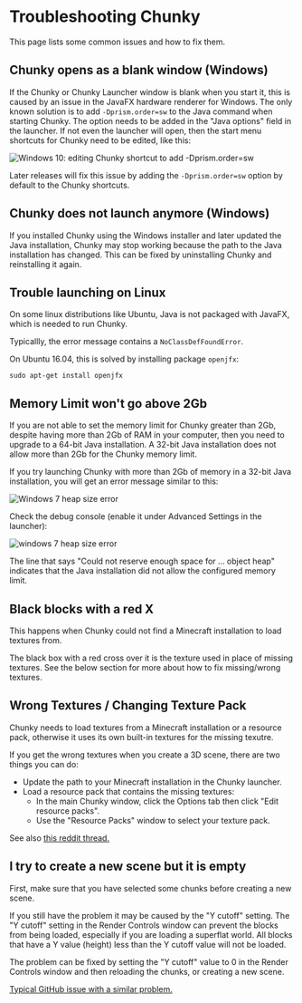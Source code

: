 Troubleshooting Chunky
======================

This page lists some common issues and how to fix them.

## Chunky opens as a blank window (Windows)

If the Chunky or Chunky Launcher window is blank when you start it, this
is caused by an issue in the JavaFX hardware renderer for Windows.
The only known solution is to add `-Dprism.order=sw` to the Java command
when starting Chunky. The option needs to be added in the "Java options"
field in the launcher. If not even the launcher will open, then the
start menu shortcuts for Chunky need to be edited, like this:

![Windows 10: editing Chunky shortcut to add -Dprism.order=sw](prism_order_sw_windows.png)

Later releases will fix this issue by adding the `-Dprism.order=sw` option
by default to the Chunky shortcuts.


## Chunky does not launch anymore (Windows)

If you installed Chunky using the Windows installer and later updated the Java installation,
Chunky may stop working because the path to the Java installation has changed. This can
be fixed by uninstalling Chunky and reinstalling it again.

## Trouble launching on Linux


On some linux distributions like Ubuntu, Java is not packaged with JavaFX,
which is needed to run Chunky.

Typicallly, the error message contains a `NoClassDefFoundError`.

On Ubuntu 16.04, this is solved by installing package `openjfx`:

```
sudo apt-get install openjfx
```

## Memory Limit won't go above 2Gb

If you are not able to set the memory limit for Chunky greater than 2Gb,
despite having more than 2Gb of RAM in your computer, then you need to upgrade
to a 64-bit Java installation.  A 32-bit Java installation does not allow more
than 2Gb for the Chunky memory limit.

If you try launching Chunky with more than 2Gb of memory in a 32-bit Java installation,
you will get an error message similar to this:

![Windows 7 heap size error](heapsize_win32.png)

Check the debug console (enable it under Advanced Settings in the launcher):

![windows 7 heap size error](heapsize_win32_console.png)

The line that says "Could not reserve enough space for ...  object heap"
indicates that the Java installation did not allow the configured memory limit.


## Black blocks with a red X

This happens when Chunky could not find a Minecraft installation to load textures from.

The black box with a red cross over it is the texture used in place of missing textures.
See the below section for more about how to fix missing/wrong textures.


## Wrong Textures / Changing Texture Pack

Chunky needs to load textures from a Minecraft installation or a resource pack,
otherwise it uses its own built-in textures for the missing texutre.

If you get the wrong textures when you create a 3D scene, there are two things you can do:

* Update the path to your Minecraft installation in the Chunky launcher.
* Load a resource pack that contains the missing textures:
    * In the main Chunky window, click the Options tab then click "Edit resource packs".
    * Use the "Resource Packs" window to select your texture pack.

See also [this reddit thread.](https://www.reddit.com/r/chunky/comments/917h5q/chunky_145_texture_problems/)


## I try to create a new scene but it is empty

First, make sure that you have selected some chunks before creating a new scene.

If you still have the problem it may be caused by the "Y cutoff" setting.
The "Y cutoff" setting in the Render Controls window can prevent the blocks from being loaded,
especially if you are loading a superflat world. All blocks that have a Y value (height) less
than the Y cutoff value will not be loaded.

The problem can be fixed by setting the "Y cutoff" value to 0 in the Render Controls window
and then reloading the chunks, or creating a new scene.

[Typical GitHub issue with a similar problem.](https://github.com/llbit/chunky/issues/380)

